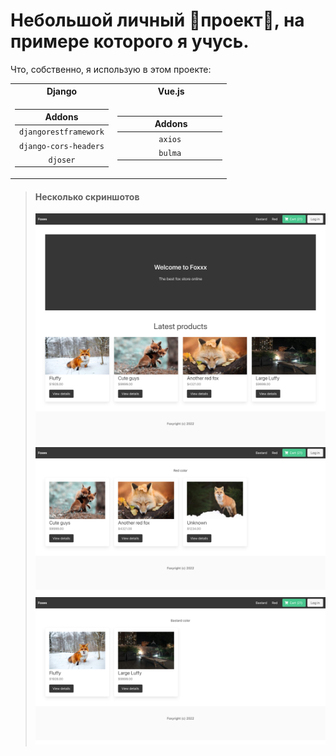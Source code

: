 # Небольшой личный 🦊проект🦊, на примере которого я учусь.

Что, собственно, я использую в этом проекте:
<table>
<tr>
<th>Django</th>
<th>‎ ‎‎ ‎ ‎  ‎ ‎ ‎ ‎ ‎ ‎ ‎ ‎ ‎ ‎ Vue.js‎ ‎‎ ‎ ‎  ‎ ‎ ‎ ‎ ‎ ‎ ‎ ‎ ‎ ‎ </th>
</tr>
<tr>
<td>

|        Addons         |
| :-------------------: |
| `djangorestframework` |
| `django-cors-headers` |
|       `djoser`        |

</td><td>

| ‎ ‎‎ ‎ ‎ ‎ ‎ ‎ ‎ ‎ ‎ ‎ ‎ ‎ ‎ Addons‎ ‎‎ ‎ ‎ ‎ ‎ ‎ ‎ ‎ ‎ ‎ ‎ ‎ ‎ |
| :-------------------------------------------------------------: |
|                             `axios`                             |
|                             `bulma`                             |

</td></tr>
</table>

>#### Несколько скриншотов
>![screen1](./readme_resources/1.png)
>![screen2](./readme_resources/2.png)
>![screen3](./readme_resources/3.png)
